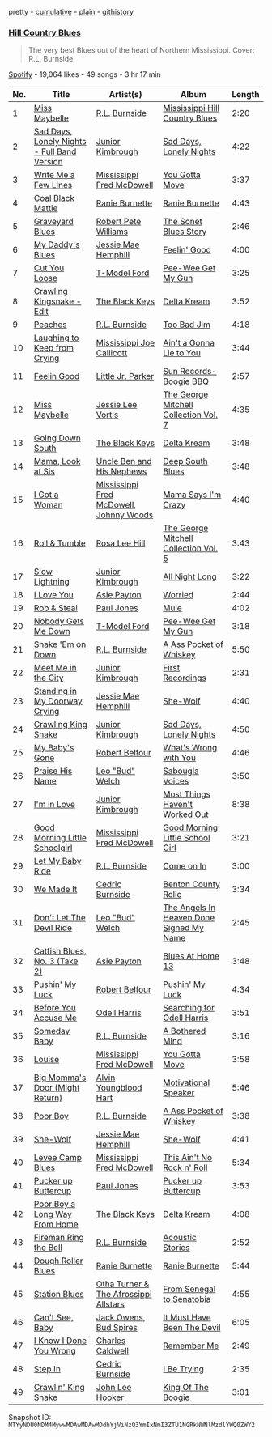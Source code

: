 pretty - [cumulative](/playlists/cumulative/37i9dQZF1DX5e4G40ZHZd6.md) - [plain](/playlists/plain/37i9dQZF1DX5e4G40ZHZd6) - [githistory](https://github.githistory.xyz/mackorone/spotify-playlist-archive/blob/main/playlists/plain/37i9dQZF1DX5e4G40ZHZd6)

### [Hill Country Blues](https://open.spotify.com/playlist/37i9dQZF1DX5e4G40ZHZd6)

> The very best Blues out of the heart of Northern Mississippi\. Cover: R.L\. Burnside

[Spotify](https://open.spotify.com/user/spotify) - 19,064 likes - 49 songs - 3 hr 17 min

| No. | Title | Artist(s) | Album | Length |
|---|---|---|---|---|
| 1 | [Miss Maybelle](https://open.spotify.com/track/6JdSXtzz0tukLTfJTB2y6f) | [R.L\. Burnside](https://open.spotify.com/artist/2drMeidRg4jc07neGOL0Ip) | [Mississippi Hill Country Blues](https://open.spotify.com/album/1yWe2B0r6YYlGM4gAtTN5B) | 2:20 |
| 2 | [Sad Days, Lonely Nights \- Full Band Version](https://open.spotify.com/track/4v7dQNXLQSRPWObaE4itqC) | [Junior Kimbrough](https://open.spotify.com/artist/03HEHGJoLPdARs4nrtUidr) | [Sad Days, Lonely Nights](https://open.spotify.com/album/2g1i64zCARGWm8i2k3ipGK) | 4:22 |
| 3 | [Write Me a Few Lines](https://open.spotify.com/track/7wBkT3b1nMXfPH7OKji5yj) | [Mississippi Fred McDowell](https://open.spotify.com/artist/0elA30wLp3RmiPaGtU2jhQ) | [You Gotta Move](https://open.spotify.com/album/5nJz88Bfi3okSgLuLLDfX1) | 3:37 |
| 4 | [Coal Black Mattie](https://open.spotify.com/track/4WRxKKnvqA8ZgPLtAjc4mC) | [Ranie Burnette](https://open.spotify.com/artist/7oBXyO32Jye8fDiyzFdrPU) | [Ranie Burnette](https://open.spotify.com/album/3Tg4j9RP1V2SB6bNXsvO4B) | 4:43 |
| 5 | [Graveyard Blues](https://open.spotify.com/track/1Lj5iw5MbxYQ6Eu44t5hTn) | [Robert Pete Williams](https://open.spotify.com/artist/2FUdiUbyZmIznvKtZcecib) | [The Sonet Blues Story](https://open.spotify.com/album/1I2xwu4aLkqEr7ZqgSj5Jh) | 2:46 |
| 6 | [My Daddy's Blues](https://open.spotify.com/track/4xF6LEq3VhCe9fgmZYYfhI) | [Jessie Mae Hemphill](https://open.spotify.com/artist/75bUlG7zJQWJkRqESmNWsW) | [Feelin' Good](https://open.spotify.com/album/3VaGzB4eE0HsA9rdmeQ68D) | 4:00 |
| 7 | [Cut You Loose](https://open.spotify.com/track/59ColbZ3X09ijVX5awG8jQ) | [T\-Model Ford](https://open.spotify.com/artist/6UPc3Hp8YHwIF00yq46kwN) | [Pee\-Wee Get My Gun](https://open.spotify.com/album/2SD5yMagI9ODvFVtfS9ymi) | 3:25 |
| 8 | [Crawling Kingsnake \- Edit](https://open.spotify.com/track/1JM1iGpu8HqprmrKi1ukuP) | [The Black Keys](https://open.spotify.com/artist/7mnBLXK823vNxN3UWB7Gfz) | [Delta Kream](https://open.spotify.com/album/682pJqnx8hcrCfSjvyNBki) | 3:52 |
| 9 | [Peaches](https://open.spotify.com/track/3ZAeSVg8ZuJ4THCnsRKxe7) | [R.L\. Burnside](https://open.spotify.com/artist/2drMeidRg4jc07neGOL0Ip) | [Too Bad Jim](https://open.spotify.com/album/30AT3tYydbsfhO5EDu5UKp) | 4:18 |
| 10 | [Laughing to Keep from Crying](https://open.spotify.com/track/2jD32pKSbJfRlmycwMKczq) | [Mississippi Joe Callicott](https://open.spotify.com/artist/4K3d3Y6PXRNOHgB2W4wAvE) | [Ain't a Gonna Lie to You](https://open.spotify.com/album/4vly7k8XTnS6OXKFWxu2Lu) | 3:44 |
| 11 | [Feelin Good](https://open.spotify.com/track/0sp7gADjHi7rECsGJZSeVr) | [Little Jr\. Parker](https://open.spotify.com/artist/2xBoTdZeG2K4nHwzDRFVD4) | [Sun Records\- Boogie BBQ](https://open.spotify.com/album/3TT5zI6B1Cfvzp008AbkFT) | 2:57 |
| 12 | [Miss Maybelle](https://open.spotify.com/track/5qS1KPkQWfNkS3pRI1f1yc) | [Jessie Lee Vortis](https://open.spotify.com/artist/3NGQgSR4fWHi0ZxWXbzl8Z) | [The George Mitchell Collection Vol\. 7](https://open.spotify.com/album/5yMZDDd9ekzPn4QGInGYr8) | 4:35 |
| 13 | [Going Down South](https://open.spotify.com/track/3PeDt4Q8YIFDRph5UhxAaA) | [The Black Keys](https://open.spotify.com/artist/7mnBLXK823vNxN3UWB7Gfz) | [Delta Kream](https://open.spotify.com/album/682pJqnx8hcrCfSjvyNBki) | 3:48 |
| 14 | [Mama, Look at Sis](https://open.spotify.com/track/3GtaAwcdUL5GsEQtoZVUZb) | [Uncle Ben and His Nephews](https://open.spotify.com/artist/0O7wYLouQjRKeiouwS8OZB) | [Deep South Blues](https://open.spotify.com/album/29N0NCZ4mgMxsprB61U1sQ) | 3:48 |
| 15 | [I Got a Woman](https://open.spotify.com/track/5zoGufi4jSXGe3TTd5r0wE) | [Mississippi Fred McDowell](https://open.spotify.com/artist/0elA30wLp3RmiPaGtU2jhQ), [Johnny Woods](https://open.spotify.com/artist/6GdRInP1426MCcMlxlwCE7) | [Mama Says I'm Crazy](https://open.spotify.com/album/0ssyCs9TI6xAVobkz7wRCG) | 4:40 |
| 16 | [Roll & Tumble](https://open.spotify.com/track/40H5G01X18kAxNU1YlcgMN) | [Rosa Lee Hill](https://open.spotify.com/artist/30SmixL62nFLl94LrVpuRy) | [The George Mitchell Collection Vol\. 5](https://open.spotify.com/album/4uj7fxqQ6mPDJqLrdfd014) | 3:43 |
| 17 | [Slow Lightning](https://open.spotify.com/track/2xe9JNRPqm7u9NsaoANNMX) | [Junior Kimbrough](https://open.spotify.com/artist/03HEHGJoLPdARs4nrtUidr) | [All Night Long](https://open.spotify.com/album/60GRMhP6qPD3k7D1tab8wZ) | 3:22 |
| 18 | [I Love You](https://open.spotify.com/track/1xWNdCOiPHkjAFXGydqrzT) | [Asie Payton](https://open.spotify.com/artist/6ufKm1SiYNIca3hTeRtx0t) | [Worried](https://open.spotify.com/album/3LoMxoZ6In9RT9jT9rpWj4) | 2:44 |
| 19 | [Rob & Steal](https://open.spotify.com/track/3ceTi3G0GXEOInOyRb5TVg) | [Paul Jones](https://open.spotify.com/artist/2kCeJxw09P9O0PrLkNA1qR) | [Mule](https://open.spotify.com/album/2oHpxTl6qVfn6aUcj4a9W7) | 4:02 |
| 20 | [Nobody Gets Me Down](https://open.spotify.com/track/0Cak0ZnnZcQBZaWGtvq6Cg) | [T\-Model Ford](https://open.spotify.com/artist/6UPc3Hp8YHwIF00yq46kwN) | [Pee\-Wee Get My Gun](https://open.spotify.com/album/2SD5yMagI9ODvFVtfS9ymi) | 3:18 |
| 21 | [Shake 'Em on Down](https://open.spotify.com/track/6nlzQ6K3n5sSyS3Itivf8a) | [R.L\. Burnside](https://open.spotify.com/artist/2drMeidRg4jc07neGOL0Ip) | [A Ass Pocket of Whiskey](https://open.spotify.com/album/6bBWWTnN4B4wwGJpWlZFkW) | 5:50 |
| 22 | [Meet Me in the City](https://open.spotify.com/track/5LmmZgxFg1sSfxENxsdtak) | [Junior Kimbrough](https://open.spotify.com/artist/03HEHGJoLPdARs4nrtUidr) | [First Recordings](https://open.spotify.com/album/5OfjjEzy7ofCj2EZDOKZ87) | 2:31 |
| 23 | [Standing in My Doorway Crying](https://open.spotify.com/track/4uHjQU61NLb1iWEqF4yVZr) | [Jessie Mae Hemphill](https://open.spotify.com/artist/75bUlG7zJQWJkRqESmNWsW) | [She\-Wolf](https://open.spotify.com/album/7rDuDANyPXjzFRw87JMZex) | 4:40 |
| 24 | [Crawling King Snake](https://open.spotify.com/track/54sDLGJbVFD6tpRewZuxJZ) | [Junior Kimbrough](https://open.spotify.com/artist/03HEHGJoLPdARs4nrtUidr) | [Sad Days, Lonely Nights](https://open.spotify.com/album/2g1i64zCARGWm8i2k3ipGK) | 4:50 |
| 25 | [My Baby's Gone](https://open.spotify.com/track/4NgUChfOb62ijpOD8YFAWv) | [Robert Belfour](https://open.spotify.com/artist/288ptwBqLrqmD6Z2622eLp) | [What's Wrong with You](https://open.spotify.com/album/5N46cbFTEXONjC6j1kGhe8) | 4:46 |
| 26 | [Praise His Name](https://open.spotify.com/track/0ue4jas53w9fPo4pT4w4rZ) | [Leo "Bud" Welch](https://open.spotify.com/artist/5UWSCmjMiTImIru9iAvNFd) | [Sabougla Voices](https://open.spotify.com/album/0ag0Y2TTv0HjC9eoowDkFa) | 3:50 |
| 27 | [I'm in Love](https://open.spotify.com/track/7KfDFBUpW8QA2etcR0Og8X) | [Junior Kimbrough](https://open.spotify.com/artist/03HEHGJoLPdARs4nrtUidr) | [Most Things Haven't Worked Out](https://open.spotify.com/album/5kJYRgdltMekWMls3mEBSE) | 8:38 |
| 28 | [Good Morning Little Schoolgirl](https://open.spotify.com/track/2LtpyfWWnr5V96l3Js7LLX) | [Mississippi Fred McDowell](https://open.spotify.com/artist/0elA30wLp3RmiPaGtU2jhQ) | [Good Morning Little School Girl](https://open.spotify.com/album/3yYBnIVUvJrM6a0z8HNHOl) | 3:21 |
| 29 | [Let My Baby Ride](https://open.spotify.com/track/7tokOMPzSHbLJVZh8an2Nq) | [R.L\. Burnside](https://open.spotify.com/artist/2drMeidRg4jc07neGOL0Ip) | [Come on In](https://open.spotify.com/album/6QyepVbPWpjsQZAEgqmDsJ) | 3:00 |
| 30 | [We Made It](https://open.spotify.com/track/4tYceKEtQBXxRQfLxuDRYb) | [Cedric Burnside](https://open.spotify.com/artist/5tuhrLilxNi6N7D6VeQZnc) | [Benton County Relic](https://open.spotify.com/album/6N2kgU28H4AZWrsnw8IVeu) | 3:34 |
| 31 | [Don't Let The Devil Ride](https://open.spotify.com/track/5ZwVWdXaJSMnqduVaDXKrn) | [Leo "Bud" Welch](https://open.spotify.com/artist/5UWSCmjMiTImIru9iAvNFd) | [The Angels In Heaven Done Signed My Name](https://open.spotify.com/album/1NJxrv2i8o2eOuRHS6kRxa) | 2:45 |
| 32 | [Catfish Blues, No\. 3 \(Take 2\)](https://open.spotify.com/track/2VOhiaWNPoLsFTdlhTQyNX) | [Asie Payton](https://open.spotify.com/artist/6ufKm1SiYNIca3hTeRtx0t) | [Blues At Home 13](https://open.spotify.com/album/5HUleHoFAd5xXhslNKk7jU) | 3:48 |
| 33 | [Pushin' My Luck](https://open.spotify.com/track/6PXCbASGuI05iojK5OCFzw) | [Robert Belfour](https://open.spotify.com/artist/288ptwBqLrqmD6Z2622eLp) | [Pushin' My Luck](https://open.spotify.com/album/2OqzphBQOCs7tLWyRO5FSZ) | 4:34 |
| 34 | [Before You Accuse Me](https://open.spotify.com/track/669jAiOOlVEcgd40e0C38J) | [Odell Harris](https://open.spotify.com/artist/2MoiG04KmkSy5bxlHccS0F) | [Searching for Odell Harris](https://open.spotify.com/album/3MZWvdJEpIUHFLfJJN8OGk) | 3:51 |
| 35 | [Someday Baby](https://open.spotify.com/track/5ZBUC1YafitJgLt8dgZYTW) | [R.L\. Burnside](https://open.spotify.com/artist/2drMeidRg4jc07neGOL0Ip) | [A Bothered Mind](https://open.spotify.com/album/19ox7nB02O5mCJtjqzoqGm) | 3:16 |
| 36 | [Louise](https://open.spotify.com/track/6tuTSXsYierm7sJbF65QMD) | [Mississippi Fred McDowell](https://open.spotify.com/artist/0elA30wLp3RmiPaGtU2jhQ) | [You Gotta Move](https://open.spotify.com/album/5nJz88Bfi3okSgLuLLDfX1) | 3:58 |
| 37 | [Big Momma's Door \(Might Return\)](https://open.spotify.com/track/7G2CbHjdnkR9woozKKGceD) | [Alvin Youngblood Hart](https://open.spotify.com/artist/1pmIo6ASaJG24wmYoyxjwG) | [Motivational Speaker](https://open.spotify.com/album/7AJJXxJIYOUkMZzYY0xXOO) | 5:46 |
| 38 | [Poor Boy](https://open.spotify.com/track/1nzveWJmAph2OKfG26rW3j) | [R.L\. Burnside](https://open.spotify.com/artist/2drMeidRg4jc07neGOL0Ip) | [A Ass Pocket of Whiskey](https://open.spotify.com/album/6bBWWTnN4B4wwGJpWlZFkW) | 3:38 |
| 39 | [She\-Wolf](https://open.spotify.com/track/5hY2dAzOUZYyOncGFtHove) | [Jessie Mae Hemphill](https://open.spotify.com/artist/75bUlG7zJQWJkRqESmNWsW) | [She\-Wolf](https://open.spotify.com/album/7rDuDANyPXjzFRw87JMZex) | 4:41 |
| 40 | [Levee Camp Blues](https://open.spotify.com/track/2w2qoVTeh5uDOKy1pLMmTp) | [Mississippi Fred McDowell](https://open.spotify.com/artist/0elA30wLp3RmiPaGtU2jhQ) | [This Ain't No Rock n' Roll](https://open.spotify.com/album/3Y9ZhOXORSmzayPHuyLAFl) | 5:34 |
| 41 | [Pucker up Buttercup](https://open.spotify.com/track/1n9PirIPFn4PfFLlFHgUrb) | [Paul Jones](https://open.spotify.com/artist/2kCeJxw09P9O0PrLkNA1qR) | [Pucker up Buttercup](https://open.spotify.com/album/4KRW6RxxEKTxCPfvs1CeiR) | 3:53 |
| 42 | [Poor Boy a Long Way From Home](https://open.spotify.com/track/3YZFMK3zwAGbCMZQGWY47J) | [The Black Keys](https://open.spotify.com/artist/7mnBLXK823vNxN3UWB7Gfz) | [Delta Kream](https://open.spotify.com/album/682pJqnx8hcrCfSjvyNBki) | 4:08 |
| 43 | [Fireman Ring the Bell](https://open.spotify.com/track/3p0EUhkUeCNrBIZwkjmeYe) | [R.L\. Burnside](https://open.spotify.com/artist/2drMeidRg4jc07neGOL0Ip) | [Acoustic Stories](https://open.spotify.com/album/6UKvwsK0lc0UcUwNFxEEbr) | 2:52 |
| 44 | [Dough Roller Blues](https://open.spotify.com/track/5WASqpXmOdscBihwSp8gHF) | [Ranie Burnette](https://open.spotify.com/artist/7oBXyO32Jye8fDiyzFdrPU) | [Ranie Burnette](https://open.spotify.com/album/3Tg4j9RP1V2SB6bNXsvO4B) | 5:44 |
| 45 | [Station Blues](https://open.spotify.com/track/4UitJ6h1WHDJGHxOieVEIn) | [Otha Turner & The Afrossippi Allstars](https://open.spotify.com/artist/6ybv0R1RyZrDLZYeKRm8FD) | [From Senegal to Senatobia](https://open.spotify.com/album/4C1iDQOYYRgXD2Cxpp4G91) | 4:55 |
| 46 | [Can't See, Baby](https://open.spotify.com/track/3emq1lvTCfXAzD1HjuA9xw) | [Jack Owens](https://open.spotify.com/artist/57mD2xpKgNANtlCSwNDQn5), [Bud Spires](https://open.spotify.com/artist/0y8ILRe8bg3IOiv64dF4z9) | [It Must Have Been The Devil](https://open.spotify.com/album/55H4wEobYEm5G4AhpeyT1V) | 6:05 |
| 47 | [I Know I Done You Wrong](https://open.spotify.com/track/4VpW9tI06wuIzY693ASWOo) | [Charles Caldwell](https://open.spotify.com/artist/1an9jjH7n92jCHWRTTxFQn) | [Remember Me](https://open.spotify.com/album/473xQAzYG6hHrC6AweJ9ne) | 2:49 |
| 48 | [Step In](https://open.spotify.com/track/1b44sEBiYyl35EbYDgNGfk) | [Cedric Burnside](https://open.spotify.com/artist/5tuhrLilxNi6N7D6VeQZnc) | [I Be Trying](https://open.spotify.com/album/38J9ZNteDXUiLTndROhKyY) | 2:35 |
| 49 | [Crawlin' King Snake](https://open.spotify.com/track/10f8sVNPeHvrtTeWm0lGGv) | [John Lee Hooker](https://open.spotify.com/artist/1yNOfXGQNGjAynk77wv85x) | [King Of The Boogie](https://open.spotify.com/album/397nqvmmvM4MhJwL3Opf9F) | 3:01 |

Snapshot ID: `MTYyNDU0NDM4MywwMDAwMDAwMDdhYjViNzQ3YmIxNmI3ZTU1NGRkNWNlMzdlYWQ0ZWY2`
